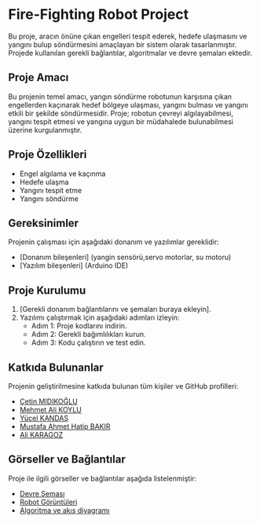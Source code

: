 # Fire-Fighting Robot Project

Bu proje, aracın önüne çıkan engelleri tespit ederek, hedefe ulaşmasını ve yangını bulup söndürmesini amaçlayan bir sistem olarak tasarlanmıştır. Projede kullanılan gerekli bağlantılar, algoritmalar ve devre şemaları ektedir.

## Proje Amacı
Bu projenin temel amacı, yangın söndürme robotunun karşısına çıkan engellerden kaçınarak hedef bölgeye ulaşması, yangını bulması ve yangını etkili bir şekilde söndürmesidir. Proje; robotun çevreyi algılayabilmesi, yangını tespit etmesi ve yangına uygun bir müdahalede bulunabilmesi üzerine kurgulanmıştır.

## Proje Özellikleri
- Engel algılama ve kaçınma
- Hedefe ulaşma
- Yangını tespit etme
- Yangını söndürme

## Gereksinimler
Projenin çalışması için aşağıdaki donanım ve yazılımlar gereklidir:
- [Donanım bileşenleri] (yangin sensörü,servo motorlar, su motoru)
- [Yazılım bileşenleri] (Arduino IDE)

## Proje Kurulumu
1. [Gerekli donanım bağlantılarını ve şemaları buraya ekleyin].
2. Yazılımı çalıştırmak için aşağıdaki adımları izleyin:
    - Adım 1: Proje kodlarını indirin.
    - Adım 2: Gerekli bağımlılıkları kurun.
    - Adım 3: Kodu çalıştırın ve test edin.

## Katkıda Bulunanlar
Projenin geliştirilmesine katkıda bulunan tüm kişiler ve GitHub profilleri:

- [Çetin MIDIKOĞLU](https://github.com/CetinMIDIKOGLU)
- [Mehmet Ali KOYLU](https://github.com/MehmetAliKOYLU)
- [Yücel KANDAŞ](https://github.com/Yucel00)
- [Mustafa Ahmet Hatip BAKIR](https://github.com/mahmethatipbakir)
- [Ali KARAGOZ](https://github.com/alikargozz)

## Görseller ve Bağlantılar
Proje ile ilgili görseller ve bağlantılar aşağıda listelenmiştir:

- [Devre Şeması](#)
- [Robot Görüntüleri](#)
- [Algoritma ve akış diyagramı](#)


